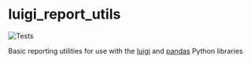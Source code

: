# luigi_report_utils
![Tests](https://github.com/samhug/luigi_report_utils/workflows/Python%20package/badge.svg)

Basic reporting utilities for use with the [luigi](https://github.com/spotify/luigi) and [pandas](https://pandas.pydata.org/) Python libraries
